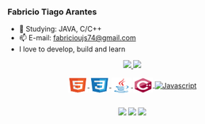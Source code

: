 ### Fabricio Tiago Arantes

- 🌱 Studying: JAVA, C/C++
- 📫 E-mail: fabricioujs74@gmail.com
- I love to develop, build and learn

<div align="center">
  <a href="https://github.com/Ujs74wiop6">
  <img height="150em" src="https://github-readme-stats.vercel.app/api?username=Ujs74wiop6&show_icons=true&theme=dark&include_all_commits=true&count_private=true"/>
  <img height="150em" src="https://github-readme-stats.vercel.app/api/top-langs/?username=Ujs74wiop6&layout=compact&langs_count=7&theme=dark"/>
<div style="display: inline_block"><br>
  <img align="center" alt="HTML" height="30" width="40" src="https://raw.githubusercontent.com/devicons/devicon/master/icons/html5/html5-original.svg">
  <img align="center" alt="CSS" height="30" width="40" src="https://raw.githubusercontent.com/devicons/devicon/master/icons/css3/css3-original.svg">
  <img align="center" alt="JAVA" height="30" width="40" src="https://raw.githubusercontent.com/devicons/devicon/master/icons/java/java-original.svg">
  <img align="center" alt="C++" height="30" width="40" src="https://raw.githubusercontent.com/devicons/devicon/master/icons/cplusplus/cplusplus-original.svg">
  <img align="center" alt="Javascript" height="30" width="40" src="https://raw.githubusercontent.com/devicons/devicon/master/icons/javascripy/javascripy-original.svg">
</div>

##
<div>
  <a href="https://www.instagram.com/fabricio_t.arantes/?" target="_blank"><img src="https://img.shields.io/badge/-Instagram-%23E4405F?style=for-the-badge&logo=instagram&logoColor=white" target="_blank"></a>
  <a href="https://www.linkedin.com/in/fabr%C3%ADcio-tiago-arantes-1697b1203/" target="_blank"><img src="https://img.shields.io/badge/-LinkedIn-%230077B5?style=for-the-badge&logo=linkedin&logoColor=white" target="_blank"></a> 
  <a href="https://twitter.com/ujs74wiop6" target="_blank"><img src="https://img.shields.io/badge/-Twitter-%230077B5?style=for-the-badge&logo=twitter&logoColor=white" target="_blank"></a>
</div>
